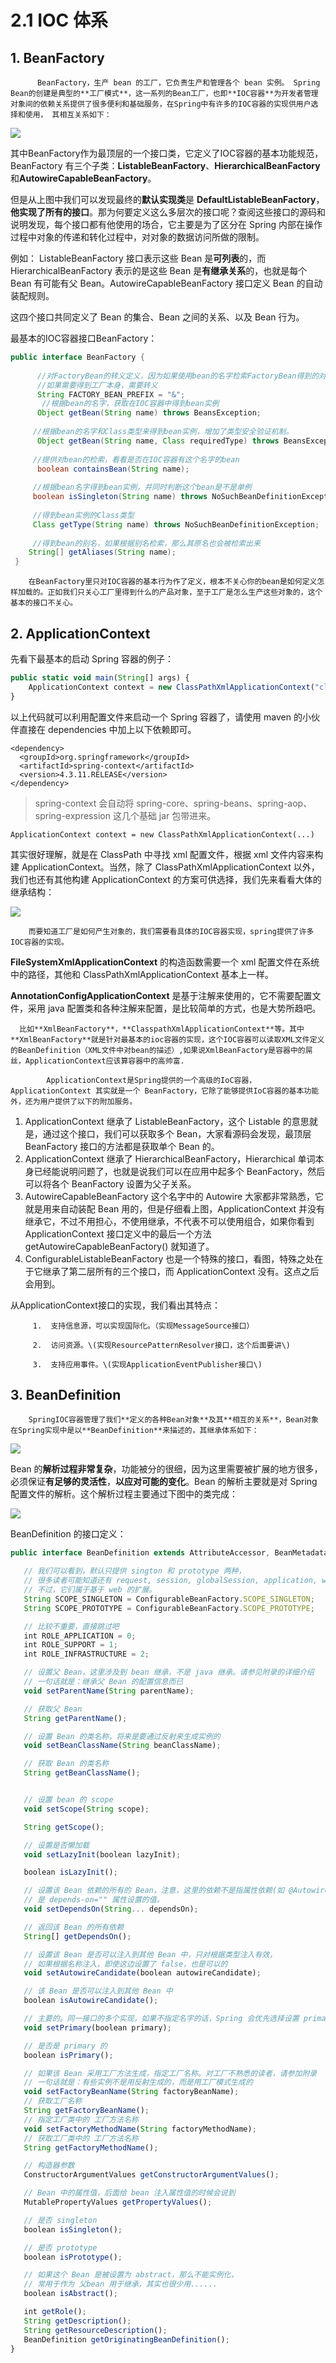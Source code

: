 # 2.1 IOC 体系

## 1. BeanFactory

          BeanFactory，生产 bean 的工厂，它负责生产和管理各个 bean 实例。 Spring Bean的创建是典型的**工厂模式**，这一系列的Bean工厂，也即**IOC容器**为开发者管理对象间的依赖关系提供了很多便利和基础服务，在Spring中有许多的IOC容器的实现供用户选择和使用， 其相互关系如下：

![](../../../.gitbook/assets/image%20%28213%29.png)

其中BeanFactory作为最顶层的一个接口类，它定义了IOC容器的基本功能规范，BeanFactory 有三个子类：**ListableBeanFactory**、**HierarchicalBeanFactory** 和**AutowireCapableBeanFactory**。

但是从上图中我们可以发现最终的**默认实现类**是 **DefaultListableBeanFactory**，**他实现了所有的接口**。那为何要定义这么多层次的接口呢？查阅这些接口的源码和说明发现，每个接口都有他使用的场合，它主要是为了区分在 Spring 内部在操作过程中对象的传递和转化过程中，对对象的数据访问所做的限制。

例如： ListableBeanFactory 接口表示这些 Bean 是**可列表**的，而 HierarchicalBeanFactory 表示的是这些 Bean 是**有继承关系**的，也就是每个Bean 有可能有父 Bean。AutowireCapableBeanFactory 接口定义 Bean 的自动装配规则。

这四个接口共同定义了 Bean 的集合、Bean 之间的关系、以及 Bean 行为。

最基本的IOC容器接口BeanFactory：

```java
public interface BeanFactory {    
      
      //对FactoryBean的转义定义，因为如果使用bean的名字检索FactoryBean得到的对象是工厂生成的对象，    
      //如果需要得到工厂本身，需要转义           
      String FACTORY_BEAN_PREFIX = "&"; 
       //根据bean的名字，获取在IOC容器中得到bean实例    
      Object getBean(String name) throws BeansException;    
    
     //根据bean的名字和Class类型来得到bean实例，增加了类型安全验证机制。    
      Object getBean(String name, Class requiredType) throws BeansException;    
     
     //提供对bean的检索，看看是否在IOC容器有这个名字的bean    
      boolean containsBean(String name);    
     
     //根据bean名字得到bean实例，并同时判断这个bean是不是单例    
     boolean isSingleton(String name) throws NoSuchBeanDefinitionException;    
     
     //得到bean实例的Class类型    
     Class getType(String name) throws NoSuchBeanDefinitionException;    
     
     //得到bean的别名，如果根据别名检索，那么其原名也会被检索出来    
    String[] getAliases(String name);    
 }
```

        在BeanFactory里只对IOC容器的基本行为作了定义，根本不关心你的bean是如何定义怎样加载的。正如我们只关心工厂里得到什么的产品对象，至于工厂是怎么生产这些对象的，这个基本的接口不关心。

## 2.  ApplicationContext

先看下最基本的启动 Spring 容器的例子：

```javascript
public static void main(String[] args) {
    ApplicationContext context = new ClassPathXmlApplicationContext("classpath:applicationfile.xml");
}
```

以上代码就可以利用配置文件来启动一个 Spring 容器了，请使用 maven 的小伙伴直接在 dependencies 中加上以下依赖即可。

```markup
<dependency>
  <groupId>org.springframework</groupId>
  <artifactId>spring-context</artifactId>
  <version>4.3.11.RELEASE</version>
</dependency>
```

> spring-context 会自动将 spring-core、spring-beans、spring-aop、spring-expression 这几个基础 jar 包带进来。

`ApplicationContext context = new ClassPathXmlApplicationContext(...)` 

其实很好理解，就是在 ClassPath 中寻找 xml 配置文件，根据 xml 文件内容来构建 ApplicationContext。当然，除了 ClassPathXmlApplicationContext 以外，我们也还有其他构建 ApplicationContext 的方案可供选择，我们先来看看大体的继承结构：

![](../../../.gitbook/assets/image%20%28177%29.png)

        而要知道工厂是如何产生对象的，我们需要看具体的IOC容器实现，spring提供了许多IOC容器的实现。

**FileSystemXmlApplicationContext** 的构造函数需要一个 xml 配置文件在系统中的路径，其他和 ClassPathXmlApplicationContext 基本上一样。

**AnnotationConfigApplicationContext** 是基于注解来使用的，它不需要配置文件，采用 java 配置类和各种注解来配置，是比较简单的方式，也是大势所趋吧。

      比如**XmlBeanFactory**，**ClasspathXmlApplicationContext**等。其中**XmlBeanFactory**就是针对最基本的ioc容器的实现，这个IOC容器可以读取XML文件定义的BeanDefinition（XML文件中对bean的描述）,如果说XmlBeanFactory是容器中的屌丝，ApplicationContext应该算容器中的高帅富.

            ApplicationContext是Spring提供的一个高级的IoC容器，  ApplicationContext 其实就是一个 BeanFactory，它除了能够提供IoC容器的基本功能外，还为用户提供了以下的附加服务。

1. ApplicationContext 继承了 ListableBeanFactory，这个 Listable 的意思就是，通过这个接口，我们可以获取多个 Bean，大家看源码会发现，最顶层 BeanFactory 接口的方法都是获取单个 Bean 的。
2. ApplicationContext 继承了 HierarchicalBeanFactory，Hierarchical 单词本身已经能说明问题了，也就是说我们可以在应用中起多个 BeanFactory，然后可以将各个 BeanFactory 设置为父子关系。
3. AutowireCapableBeanFactory 这个名字中的 Autowire 大家都非常熟悉，它就是用来自动装配 Bean 用的，但是仔细看上图，ApplicationContext 并没有继承它，不过不用担心，不使用继承，不代表不可以使用组合，如果你看到 ApplicationContext 接口定义中的最后一个方法 getAutowireCapableBeanFactory\(\) 就知道了。
4. ConfigurableListableBeanFactory 也是一个特殊的接口，看图，特殊之处在于它继承了第二层所有的三个接口，而 ApplicationContext 没有。这点之后会用到。

从ApplicationContext接口的实现，我们看出其特点：

         1.  支持信息源，可以实现国际化。（实现MessageSource接口）

         2.  访问资源。\(实现ResourcePatternResolver接口，这个后面要讲\)

         3.  支持应用事件。\(实现ApplicationEventPublisher接口\)

## 3.  BeanDefinition

        SpringIOC容器管理了我们**定义的各种Bean对象**及其**相互的关系**，Bean对象在Spring实现中是以**BeanDefinition**来描述的，其继承体系如下：

![](../../../.gitbook/assets/image%20%28278%29.png)

 Bean 的**解析过程非常复杂**，功能被分的很细，因为这里需要被扩展的地方很多，必须保证**有足够的灵活性**，**以应对可能的变化**。Bean 的解析主要就是对 Spring 配置文件的解析。这个解析过程主要通过下图中的类完成：

![](../../../.gitbook/assets/image%20%28272%29.png)

 BeanDefinition 的接口定义：

```javascript
public interface BeanDefinition extends AttributeAccessor, BeanMetadataElement {

   // 我们可以看到，默认只提供 sington 和 prototype 两种，
   // 很多读者可能知道还有 request, session, globalSession, application, websocket 这几种，
   // 不过，它们属于基于 web 的扩展。
   String SCOPE_SINGLETON = ConfigurableBeanFactory.SCOPE_SINGLETON;
   String SCOPE_PROTOTYPE = ConfigurableBeanFactory.SCOPE_PROTOTYPE;

   // 比较不重要，直接跳过吧
   int ROLE_APPLICATION = 0;
   int ROLE_SUPPORT = 1;
   int ROLE_INFRASTRUCTURE = 2;

   // 设置父 Bean，这里涉及到 bean 继承，不是 java 继承。请参见附录的详细介绍
   // 一句话就是：继承父 Bean 的配置信息而已
   void setParentName(String parentName);

   // 获取父 Bean
   String getParentName();

   // 设置 Bean 的类名称，将来是要通过反射来生成实例的
   void setBeanClassName(String beanClassName);

   // 获取 Bean 的类名称
   String getBeanClassName();


   // 设置 bean 的 scope
   void setScope(String scope);

   String getScope();

   // 设置是否懒加载
   void setLazyInit(boolean lazyInit);

   boolean isLazyInit();

   // 设置该 Bean 依赖的所有的 Bean，注意，这里的依赖不是指属性依赖(如 @Autowire 标记的)，
   // 是 depends-on="" 属性设置的值。
   void setDependsOn(String... dependsOn);

   // 返回该 Bean 的所有依赖
   String[] getDependsOn();

   // 设置该 Bean 是否可以注入到其他 Bean 中，只对根据类型注入有效，
   // 如果根据名称注入，即使这边设置了 false，也是可以的
   void setAutowireCandidate(boolean autowireCandidate);

   // 该 Bean 是否可以注入到其他 Bean 中
   boolean isAutowireCandidate();

   // 主要的。同一接口的多个实现，如果不指定名字的话，Spring 会优先选择设置 primary 为 true 的 bean
   void setPrimary(boolean primary);

   // 是否是 primary 的
   boolean isPrimary();

   // 如果该 Bean 采用工厂方法生成，指定工厂名称。对工厂不熟悉的读者，请参加附录
   // 一句话就是：有些实例不是用反射生成的，而是用工厂模式生成的
   void setFactoryBeanName(String factoryBeanName);
   // 获取工厂名称
   String getFactoryBeanName();
   // 指定工厂类中的 工厂方法名称
   void setFactoryMethodName(String factoryMethodName);
   // 获取工厂类中的 工厂方法名称
   String getFactoryMethodName();

   // 构造器参数
   ConstructorArgumentValues getConstructorArgumentValues();

   // Bean 中的属性值，后面给 bean 注入属性值的时候会说到
   MutablePropertyValues getPropertyValues();

   // 是否 singleton
   boolean isSingleton();

   // 是否 prototype
   boolean isPrototype();

   // 如果这个 Bean 是被设置为 abstract，那么不能实例化，
   // 常用于作为 父bean 用于继承，其实也很少用......
   boolean isAbstract();

   int getRole();
   String getDescription();
   String getResourceDescription();
   BeanDefinition getOriginatingBeanDefinition();
}
```

